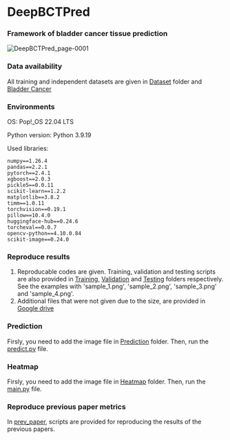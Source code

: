 # DeepBCTPred

### Framework of bladder cancer tissue prediction
![DeepBCTPred_page-0001](https://github.com/user-attachments/assets/deffa28b-5dfc-47d1-87e4-ae15dc101efd)



### Data availability
All training and independent datasets are given in [Dataset](Dataset) folder and [Bladder Cancer](https://drive.google.com/drive/folders/1Tm3ItdAmjxwEAZNo-CIrujjmXdqGsG4S?usp=sharing)

### Environments
OS: Pop!_OS 22.04 LTS

Python version: Python 3.9.19


Used libraries: 
```
numpy==1.26.4
pandas==2.2.1
pytorch==2.4.1
xgboost==2.0.3
pickle5==0.0.11
scikit-learn==1.2.2
matplotlib==3.8.2
timm==1.0.11
torchvision==0.19.1
pillow==10.4.0
huggingface-hub==0.24.6
torcheval==0.0.7
opencv-python==4.10.0.84
scikit-image==0.24.0
```

### Reproduce results
1.  Reproducable codes are given. Training, validation and testing scripts are also provided in [Training](Training), [Validation](Validation) and [Testing](Testing) folders respectively. See the examples with 'sample_1.png', 'sample_2.png', 'sample_3.png' and 'sample_4.png'.
2.  Additional files that were not given due to the size, are provided in [Google drive](https://drive.google.com/drive/folders/12rSChKSW_HkcQr_-KCXtE42zXRMRMaz0?usp=sharing)

### Prediction
Firsly, you need to add the image file in [Prediction](Prediction) folder. Then, run the [predict.py](Prediction/predict.py) file.

### Heatmap
Firsly, you need to add the image file in [Heatmap](Heatmap) folder. Then, run the [main.py](Heatmap/main.py) file.

### Reproduce previous paper metrics
In [prev_paper](prev_paper), scripts are provided for reproducing the results of the previous papers.
